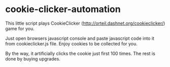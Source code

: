 # cookie-clicker-automation
This little script plays CookieClicker (http://orteil.dashnet.org/cookieclicker/) game for you.

Just open browsers javascript console and paste javascript code into it from cookieclicker.js file. Enjoy cookies to be collected for you.

By the way, it artificially clicks the cookie just first 100 times. The rest is done by buying upgrades.
